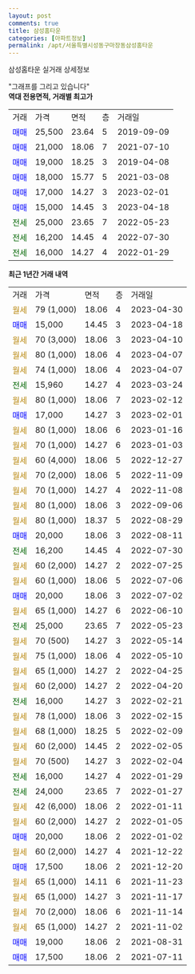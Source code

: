 ```yaml
---
layout: post
comments: true
title: 삼성홈타운
categories: [아파트정보]
permalink: /apt/서울특별시성동구마장동삼성홈타운
---
```


삼성홈타운 실거래 상세정보

<script type="text/javascript">
  google.charts.load('current', {'packages':['line', 'corechart']});
  google.charts.setOnLoadCallback(drawChart);

  function drawChart() {
    var data = new google.visualization.DataTable();
    data.addColumn('date', '거래일');
    data.addColumn('number', "매매");
    data.addColumn('number', "전세");
    data.addColumn('number', "전매");

    data.addRows([[new Date(Date.parse("2023-04-30")), null, null, null], [new Date(Date.parse("2023-04-18")), 15000, null, null], [new Date(Date.parse("2023-04-10")), null, null, null], [new Date(Date.parse("2023-04-07")), null, null, null], [new Date(Date.parse("2023-04-07")), null, null, null], [new Date(Date.parse("2023-03-24")), null, 15960, null], [new Date(Date.parse("2023-02-12")), null, null, null], [new Date(Date.parse("2023-02-01")), 17000, null, null], [new Date(Date.parse("2023-01-16")), null, null, null], [new Date(Date.parse("2023-01-03")), null, null, null], [new Date(Date.parse("2022-12-27")), null, null, null], [new Date(Date.parse("2022-11-09")), null, null, null], [new Date(Date.parse("2022-11-08")), null, null, null], [new Date(Date.parse("2022-09-06")), null, null, null], [new Date(Date.parse("2022-08-29")), null, null, null], [new Date(Date.parse("2022-08-11")), 20000, null, null], [new Date(Date.parse("2022-07-30")), null, 16200, null], [new Date(Date.parse("2022-07-25")), null, null, null], [new Date(Date.parse("2022-07-06")), null, null, null], [new Date(Date.parse("2022-07-02")), 20000, null, null], [new Date(Date.parse("2022-06-10")), null, null, null], [new Date(Date.parse("2022-05-23")), null, 25000, null], [new Date(Date.parse("2022-05-14")), null, null, null], [new Date(Date.parse("2022-05-10")), null, null, null], [new Date(Date.parse("2022-04-25")), null, null, null], [new Date(Date.parse("2022-04-20")), null, null, null], [new Date(Date.parse("2022-02-21")), null, 16000, null], [new Date(Date.parse("2022-02-15")), null, null, null], [new Date(Date.parse("2022-02-09")), null, null, null], [new Date(Date.parse("2022-02-05")), null, null, null], [new Date(Date.parse("2022-02-04")), null, null, null], [new Date(Date.parse("2022-01-29")), null, 16000, null], [new Date(Date.parse("2022-01-27")), null, 24000, null], [new Date(Date.parse("2022-01-11")), null, null, null], [new Date(Date.parse("2022-01-05")), null, null, null], [new Date(Date.parse("2022-01-02")), 20000, null, null], [new Date(Date.parse("2021-12-22")), null, null, null], [new Date(Date.parse("2021-12-20")), 17500, null, null], [new Date(Date.parse("2021-11-23")), null, null, null], [new Date(Date.parse("2021-11-17")), null, null, null], [new Date(Date.parse("2021-11-14")), null, null, null], [new Date(Date.parse("2021-11-02")), null, null, null], [new Date(Date.parse("2021-08-31")), 19000, null, null], [new Date(Date.parse("2021-07-11")), 17500, null, null]]);

    var options = {
      hAxis: {
        format: 'yyyy/MM/dd'
      },    
      lineWidth: 0,
      pointsVisible: true,    
      title: '최근 1년간 유형별 실거래가 분포',
      legend: { position: 'bottom' }
    };

    var formatter = new google.visualization.NumberFormat({pattern:'###,###'} );
    formatter.format(data, 1);
    formatter.format(data, 2);
    
    setTimeout(function() {
        var chart = new google.visualization.LineChart(document.getElementById('columnchart_material'));
        chart.draw(data, (options));
        document.getElementById('loading').style.display = 'none';
    }, 200);
  }
</script>


<div id="loading" style="z-index:20; display: block; margin-left: 0px">"그래프를 그리고 있습니다"</div>
<div id="columnchart_material" style="width: 95%; margin-left: 0px; display: block"></div>
<!-- contents start -->
<b>역대 전용면적, 거래별 최고가</b>
<table class="sortable">
    <tr>
      <td>거래</td>
      <td>가격</td>
      <td>면적</td>
      <td>층</td>
      <td>거래일</td>
    </tr>
        <tr>
          <td><a style="color: blue">매매</a></td>
          <td>25,500</td>
          <td>23.64</td>
          <td>5</td>
          <td>2019-09-09</td>
        </tr>            <tr>
          <td><a style="color: blue">매매</a></td>
          <td>21,000</td>
          <td>18.06</td>
          <td>7</td>
          <td>2021-07-10</td>
        </tr>            <tr>
          <td><a style="color: blue">매매</a></td>
          <td>19,000</td>
          <td>18.25</td>
          <td>3</td>
          <td>2019-04-08</td>
        </tr>            <tr>
          <td><a style="color: blue">매매</a></td>
          <td>18,000</td>
          <td>15.77</td>
          <td>5</td>
          <td>2021-03-08</td>
        </tr>            <tr>
          <td><a style="color: blue">매매</a></td>
          <td>17,000</td>
          <td>14.27</td>
          <td>3</td>
          <td>2023-02-01</td>
        </tr>            <tr>
          <td><a style="color: blue">매매</a></td>
          <td>15,000</td>
          <td>14.45</td>
          <td>3</td>
          <td>2023-04-18</td>
        </tr>        
        <tr>
              <td><a style="color: darkgreen">전세</a></td>
              <td>25,000</td>
              <td>23.65</td>
              <td>7</td>
              <td>2022-05-23</td>
            </tr>            <tr>
              <td><a style="color: darkgreen">전세</a></td>
              <td>16,200</td>
              <td>14.45</td>
              <td>4</td>
              <td>2022-07-30</td>
            </tr>            <tr>
              <td><a style="color: darkgreen">전세</a></td>
              <td>16,000</td>
              <td>14.27</td>
              <td>4</td>
              <td>2022-01-29</td>
            </tr>        
    
</table>

<b>최근 1년간 거래 내역</b>

<table class="sortable">
    <tr>
      <td>거래</td>
      <td>가격</td>
      <td>면적</td>
      <td>층</td>
      <td>거래일</td>
    </tr>
    <tr>
      <td><a style="color: darkgoldenrod">월세</a></td>
      <td>79 (1,000)</td>
      <td>18.06</td>
      <td>4</td>
      <td>2023-04-30</td>
    </tr>          <tr>
      <td><a style="color: blue">매매</a></td>
      <td>15,000</td>
      <td>14.45</td>
      <td>3</td>
      <td>2023-04-18</td>
    </tr>          <tr>
      <td><a style="color: darkgoldenrod">월세</a></td>
      <td>70 (3,000)</td>
      <td>18.06</td>
      <td>3</td>
      <td>2023-04-10</td>
    </tr>          <tr>
      <td><a style="color: darkgoldenrod">월세</a></td>
      <td>80 (1,000)</td>
      <td>18.06</td>
      <td>4</td>
      <td>2023-04-07</td>
    </tr>          <tr>
      <td><a style="color: darkgoldenrod">월세</a></td>
      <td>74 (1,000)</td>
      <td>18.06</td>
      <td>4</td>
      <td>2023-04-07</td>
    </tr>          <tr>
      <td><a style="color: darkgreen">전세</a></td>
      <td>15,960</td>
      <td>14.27</td>
      <td>4</td>
      <td>2023-03-24</td>
    </tr>          <tr>
      <td><a style="color: darkgoldenrod">월세</a></td>
      <td>80 (1,000)</td>
      <td>18.06</td>
      <td>7</td>
      <td>2023-02-12</td>
    </tr>          <tr>
      <td><a style="color: blue">매매</a></td>
      <td>17,000</td>
      <td>14.27</td>
      <td>3</td>
      <td>2023-02-01</td>
    </tr>          <tr>
      <td><a style="color: darkgoldenrod">월세</a></td>
      <td>80 (1,000)</td>
      <td>18.06</td>
      <td>6</td>
      <td>2023-01-16</td>
    </tr>          <tr>
      <td><a style="color: darkgoldenrod">월세</a></td>
      <td>70 (1,000)</td>
      <td>14.27</td>
      <td>6</td>
      <td>2023-01-03</td>
    </tr>          <tr>
      <td><a style="color: darkgoldenrod">월세</a></td>
      <td>60 (4,000)</td>
      <td>18.06</td>
      <td>5</td>
      <td>2022-12-27</td>
    </tr>          <tr>
      <td><a style="color: darkgoldenrod">월세</a></td>
      <td>70 (2,000)</td>
      <td>18.06</td>
      <td>5</td>
      <td>2022-11-09</td>
    </tr>          <tr>
      <td><a style="color: darkgoldenrod">월세</a></td>
      <td>70 (1,000)</td>
      <td>14.27</td>
      <td>4</td>
      <td>2022-11-08</td>
    </tr>          <tr>
      <td><a style="color: darkgoldenrod">월세</a></td>
      <td>80 (1,000)</td>
      <td>18.06</td>
      <td>3</td>
      <td>2022-09-06</td>
    </tr>          <tr>
      <td><a style="color: darkgoldenrod">월세</a></td>
      <td>80 (1,000)</td>
      <td>18.37</td>
      <td>5</td>
      <td>2022-08-29</td>
    </tr>          <tr>
      <td><a style="color: blue">매매</a></td>
      <td>20,000</td>
      <td>18.06</td>
      <td>3</td>
      <td>2022-08-11</td>
    </tr>          <tr>
      <td><a style="color: darkgreen">전세</a></td>
      <td>16,200</td>
      <td>14.45</td>
      <td>4</td>
      <td>2022-07-30</td>
    </tr>          <tr>
      <td><a style="color: darkgoldenrod">월세</a></td>
      <td>60 (2,000)</td>
      <td>14.27</td>
      <td>2</td>
      <td>2022-07-25</td>
    </tr>          <tr>
      <td><a style="color: darkgoldenrod">월세</a></td>
      <td>60 (1,000)</td>
      <td>18.06</td>
      <td>5</td>
      <td>2022-07-06</td>
    </tr>          <tr>
      <td><a style="color: blue">매매</a></td>
      <td>20,000</td>
      <td>18.06</td>
      <td>3</td>
      <td>2022-07-02</td>
    </tr>          <tr>
      <td><a style="color: darkgoldenrod">월세</a></td>
      <td>65 (1,000)</td>
      <td>14.27</td>
      <td>6</td>
      <td>2022-06-10</td>
    </tr>          <tr>
      <td><a style="color: darkgreen">전세</a></td>
      <td>25,000</td>
      <td>23.65</td>
      <td>7</td>
      <td>2022-05-23</td>
    </tr>          <tr>
      <td><a style="color: darkgoldenrod">월세</a></td>
      <td>70 (500)</td>
      <td>14.27</td>
      <td>3</td>
      <td>2022-05-14</td>
    </tr>          <tr>
      <td><a style="color: darkgoldenrod">월세</a></td>
      <td>75 (1,000)</td>
      <td>18.06</td>
      <td>4</td>
      <td>2022-05-10</td>
    </tr>          <tr>
      <td><a style="color: darkgoldenrod">월세</a></td>
      <td>65 (1,000)</td>
      <td>14.27</td>
      <td>2</td>
      <td>2022-04-25</td>
    </tr>          <tr>
      <td><a style="color: darkgoldenrod">월세</a></td>
      <td>60 (2,000)</td>
      <td>14.27</td>
      <td>2</td>
      <td>2022-04-20</td>
    </tr>          <tr>
      <td><a style="color: darkgreen">전세</a></td>
      <td>16,000</td>
      <td>14.27</td>
      <td>3</td>
      <td>2022-02-21</td>
    </tr>          <tr>
      <td><a style="color: darkgoldenrod">월세</a></td>
      <td>78 (1,000)</td>
      <td>18.06</td>
      <td>3</td>
      <td>2022-02-15</td>
    </tr>          <tr>
      <td><a style="color: darkgoldenrod">월세</a></td>
      <td>68 (1,000)</td>
      <td>18.25</td>
      <td>5</td>
      <td>2022-02-09</td>
    </tr>          <tr>
      <td><a style="color: darkgoldenrod">월세</a></td>
      <td>60 (2,000)</td>
      <td>14.45</td>
      <td>2</td>
      <td>2022-02-05</td>
    </tr>          <tr>
      <td><a style="color: darkgoldenrod">월세</a></td>
      <td>70 (500)</td>
      <td>14.27</td>
      <td>3</td>
      <td>2022-02-04</td>
    </tr>          <tr>
      <td><a style="color: darkgreen">전세</a></td>
      <td>16,000</td>
      <td>14.27</td>
      <td>4</td>
      <td>2022-01-29</td>
    </tr>          <tr>
      <td><a style="color: darkgreen">전세</a></td>
      <td>24,000</td>
      <td>23.65</td>
      <td>7</td>
      <td>2022-01-27</td>
    </tr>          <tr>
      <td><a style="color: darkgoldenrod">월세</a></td>
      <td>42 (6,000)</td>
      <td>18.06</td>
      <td>2</td>
      <td>2022-01-11</td>
    </tr>          <tr>
      <td><a style="color: darkgoldenrod">월세</a></td>
      <td>60 (2,000)</td>
      <td>14.27</td>
      <td>2</td>
      <td>2022-01-05</td>
    </tr>          <tr>
      <td><a style="color: blue">매매</a></td>
      <td>20,000</td>
      <td>18.06</td>
      <td>2</td>
      <td>2022-01-02</td>
    </tr>          <tr>
      <td><a style="color: darkgoldenrod">월세</a></td>
      <td>60 (2,000)</td>
      <td>14.27</td>
      <td>4</td>
      <td>2021-12-22</td>
    </tr>          <tr>
      <td><a style="color: blue">매매</a></td>
      <td>17,500</td>
      <td>18.06</td>
      <td>2</td>
      <td>2021-12-20</td>
    </tr>          <tr>
      <td><a style="color: darkgoldenrod">월세</a></td>
      <td>65 (1,000)</td>
      <td>14.11</td>
      <td>6</td>
      <td>2021-11-23</td>
    </tr>          <tr>
      <td><a style="color: darkgoldenrod">월세</a></td>
      <td>65 (1,000)</td>
      <td>14.27</td>
      <td>3</td>
      <td>2021-11-17</td>
    </tr>          <tr>
      <td><a style="color: darkgoldenrod">월세</a></td>
      <td>70 (2,000)</td>
      <td>18.06</td>
      <td>6</td>
      <td>2021-11-14</td>
    </tr>          <tr>
      <td><a style="color: darkgoldenrod">월세</a></td>
      <td>65 (1,000)</td>
      <td>14.27</td>
      <td>2</td>
      <td>2021-11-02</td>
    </tr>          <tr>
      <td><a style="color: blue">매매</a></td>
      <td>19,000</td>
      <td>18.06</td>
      <td>2</td>
      <td>2021-08-31</td>
    </tr>          <tr>
      <td><a style="color: blue">매매</a></td>
      <td>17,500</td>
      <td>18.06</td>
      <td>2</td>
      <td>2021-07-11</td>
    </tr>      </table>
<!-- contents end -->    

